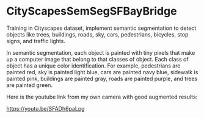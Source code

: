 # CityScapesSemSegSFBayBridge
Training in Cityscapes dataset, implement semantic segmentation to detect objects like trees, buildings, roads, sky, cars, pedestrians, bicycles, stop signs, and traffic lights.

In semantic segmentation, each object is painted with tiny pixels that make up a computer image that belong to that classes of object. Each class of object has a unique color identification. For example, pedestrians are painted red, sky is painted light blue, cars are painted navy blue, sidewalk is painted pink, buildings are painted gray, roads are painted purple, and trees are painted green.

Here is the youtube link from my own camera with good augmented results:

https://youtu.be/SFADh6paLpg
